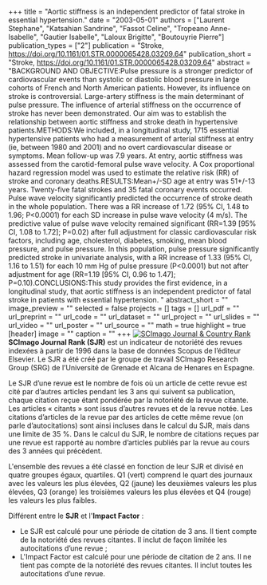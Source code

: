 +++
title = "Aortic stiffness is an independent predictor of fatal stroke in essential hypertension."
date = "2003-05-01"
authors = ["Laurent Stephane", "Katsahian Sandrine", "Fassot Celine", "Tropeano Anne-Isabelle", "Gautier Isabelle", "Laloux Brigitte", "Boutouyrie Pierre"]
publication_types = ["2"]
publication = "Stroke, https://doi.org/10.1161/01.STR.0000065428.03209.64"
publication_short = "Stroke, https://doi.org/10.1161/01.STR.0000065428.03209.64"
abstract = "BACKGROUND AND OBJECTIVE:Pulse pressure is a stronger predictor of cardiovascular events than systolic or diastolic blood pressure in large cohorts of French and North American patients. However, its influence on stroke is controversial. Large-artery stiffness is the main determinant of pulse pressure. The influence of arterial stiffness on the occurrence of stroke has never been demonstrated. Our aim was to establish the relationship between aortic stiffness and stroke death in hypertensive patients.METHODS:We included, in a longitudinal study, 1715 essential hypertensive patients who had a measurement of arterial stiffness at entry (ie, between 1980 and 2001) and no overt cardiovascular disease or symptoms. Mean follow-up was 7.9 years. At entry, aortic stiffness was assessed from the carotid-femoral pulse wave velocity. A Cox proportional hazard regression model was used to estimate the relative risk (RR) of stroke and coronary deaths.RESULTS:Mean+/-SD age at entry was 51+/-13 years. Twenty-five fatal strokes and 35 fatal coronary events occurred. Pulse wave velocity significantly predicted the occurrence of stroke death in the whole population. There was a RR increase of 1.72 (95% CI, 1.48 to 1.96; P&lt;0.0001) for each SD increase in pulse wave velocity (4 m/s). The predictive value of pulse wave velocity remained significant (RR=1.39 [95% CI, 1.08 to 1.72]; P=0.02) after full adjustment for classic cardiovascular risk factors, including age, cholesterol, diabetes, smoking, mean blood pressure, and pulse pressure. In this population, pulse pressure significantly predicted stroke in univariate analysis, with a RR increase of 1.33 (95% CI, 1.16 to 1.51) for each 10 mm Hg of pulse pressure (P&lt;0.0001) but not after adjustment for age (RR=1.19 [95% CI, 0.96 to 1.47]; P=0.10).CONCLUSIONS:This study provides the first evidence, in a longitudinal study, that aortic stiffness is an independent predictor of fatal stroke in patients with essential hypertension. "
abstract_short = ""
image_preview = ""
selected = false
projects = []
tags = []
url_pdf = ""
url_preprint = ""
url_code = ""
url_dataset = ""
url_project = ""
url_slides = ""
url_video = ""
url_poster = ""
url_source = ""
math = true
highlight = true
[header]
image = ""
caption = ""
+++
<a href="https://www.scimagojr.com/journalsearch.php?q=20618&amp;tip=sid&amp;exact=no" title="SCImago Journal &amp; Country Rank"><img border="0" src="https://www.scimagojr.com/journal_img.php?id=20618" alt="SCImago Journal &amp; Country Rank"  /></a>
**SCImago Journal Rank (SJR)** est un indicateur de notoriété des revues indexées à partir de 1996 dans la base de données Scopus de l’éditeur Elsevier. Le SJR a été créé par le groupe de travail SCImago Research Group (SRG) de l’Université de Grenade et Alcana de Henares en Espagne.  
  
Le SJR d’une revue est le nombre de fois où un article de cette revue est cité par d’autres articles pendant les 3 ans qui suivent sa publication, chaque citation reçue étant pondérée par la notoriété de la revue citante. Les articles « citants » sont issus d’autres revues et de la revue notée. Les citations d’articles de la revue par des articles de cette même revue (on parle d’autocitations) sont ainsi incluses dans le calcul du SJR, mais dans une limite de 35 %. Dans le calcul du SJR, le nombre de citations reçues par une revue est rapporté au nombre d’articles publiés par la revue au cours des 3 années qui précèdent.  
  
L'ensemble des revues a été classé en fonction de leur SJR et divisé en quatre groupes égaux, quartiles. Q1 (vert) comprend le quart des journaux avec les valeurs les plus élevées, Q2 (jaune) les deuxièmes valeurs les plus élevées, Q3 (orange) les troisièmes valeurs les plus élevées et Q4 (rouge) les valeurs les plus faibles.  
  
Différent entre le **SJR** et l'**Impact Factor** :  
- Le SJR est calculé pour une période de citation de 3 ans. Il tient compte de la notoriété des revues citantes. Il inclut de façon limitée les autocitations d’une revue ;  
- L'Impact Factor est calculé pour une période de citation de 2 ans. Il ne tient pas compte de la notoriété des revues citantes. Il inclut toutes les autocitations d’une revue.
